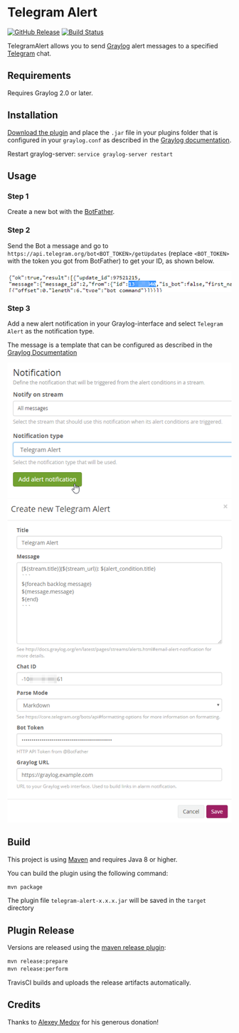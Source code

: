 # Telegram Alert

[![GitHub Release](https://img.shields.io/github/release/irgendwr/TelegramAlert.svg)](https://github.com/irgendwr/TelegramAlert/releases)
[![Build Status](https://travis-ci.org/irgendwr/TelegramAlert.svg?branch=master)](https://travis-ci.org/irgendwr/TelegramAlert)

TelegramAlert allows you to send [Graylog](https://www.graylog.org) alert messages to a specified [Telegram](https://telegram.org) chat.

## Requirements

Requires Graylog 2.0 or later.

## Installation

[Download the plugin](https://github.com/irgendwr/TelegramAlert/releases/latest)
and place the `.jar` file in your plugins folder that is configured in your `graylog.conf`
as described in the [Graylog documentation](http://docs.graylog.org/en/latest/pages/plugins.html#installing-and-loading-plugins).

Restart graylog-server: `service graylog-server restart`

## Usage

### Step 1

Create a new bot with the [BotFather](https://t.me/BotFather).

### Step 2

Send the Bot a message and go to `https://api.telegram.org/bot<BOT_TOKEN>/getUpdates`
(replace `<BOT_TOKEN>` with the token you got from BotFather) to get your ID, as shown below.

![Chat ID](screenshots/chat_id.png)

### Step 3

Add a new alert notification in your Graylog-interface and select `Telegram Alert` as the notification type.

The message is a template that can be configured as described in the [Graylog Documentation](http://docs.graylog.org/en/latest/pages/streams/alerts.html#email-alert-notification)

![Add alert notification](screenshots/add_alert_notification.png)
![Create new Telegram Alert](screenshots/new_telegram_alert.png)

## Build

This project is using [Maven](https://maven.apache.org) and requires Java 8 or higher.

You can build the plugin using the following command:

```bash
mvn package
```

The plugin file `telegram-alert-x.x.x.jar` will be saved in the `target` directory

## Plugin Release

Versions are released using the [maven release plugin](https://maven.apache.org/maven-release/maven-release-plugin/):

```bash
mvn release:prepare
mvn release:perform
```

TravisCI builds and uploads the release artifacts automatically.

## Credits

Thanks to [Alexey Medov](https://vk.com/snikerspro) for his generous donation!